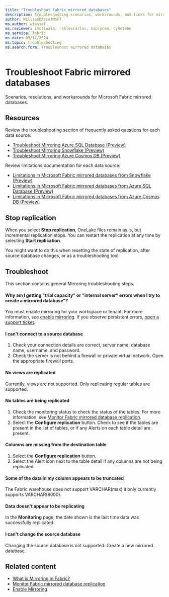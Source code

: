 ```yaml
---
title: "Troubleshoot Fabric mirrored databases"
description: Troubleshooting scenarios, workarounds, and links for mirrored databases in Microsoft Fabric.
author: WilliamDAssafMSFT
ms.author: wiassaf
ms.reviewer: imotiwala, roblescarlos, maprycem, cynotebo
ms.service: fabric
ms.date: 03/17/2024
ms.topic: troubleshooting
ms.search.form: Troubleshoot mirrored databases
---
```


# Troubleshoot Fabric mirrored databases

Scenarios, resolutions, and workarounds for Microsoft Fabric mirrored databases.

## Resources

Review the troubleshooting section of frequently asked questions for each data source:

- [Troubleshoot Mirroring Azure SQL Database (Preview)](azure-sql-database-mirroring-faq.yml#troubleshoot-mirroring-azure-sql-database-in-microsoft-fabric)
- [Troubleshoot Mirroring Snowflake (Preview)](snowflake-mirroring-faq.yml#troubleshoot-mirroring-snowflake-in-microsoft-fabric)
- [Troubleshoot Mirroring Azure Cosmos DB (Preview)](azure-cosmos-db-troubleshooting.yml)

Review limitations documentation for each data source:

- [Limitations in Microsoft Fabric mirrored databases from Snowflake (Preview)](snowflake-limitations.md)
- [Limitations in Microsoft Fabric mirrored databases from Azure SQL Database (Preview)](azure-sql-database-limitations.md)
- [Limitations in Microsoft Fabric mirrored databases from Azure Cosmos DB (Preview)](azure-cosmos-db-limitations.md)

## Stop replication

When you select **Stop replication**, OneLake files remain as is, but incremental replication stops. You can restart the replication at any time by selecting **Start replication**.  

You might want to do this when resetting the state of replication, after source database changes, or as a troubleshooting tool.  

## Troubleshoot

This section contains general Mirroring troubleshooting steps.

#### Why am I getting "trial capacity" or "internal server" errors when I try to create a mirrored database"?

You must enable mirroring for your workspace or tenant. For more information, see [enable mirroring](enable-mirroring.md). If you observe persistent errors, [open a support ticket](/power-bi/support/service-support-options).

#### I can't connect to a source database

1. Check your connection details are correct, server name, database name, username, and password.
1. Check the server is not behind a firewall or private virtual network. Open the appropriate firewall ports.

#### No views are replicated

Currently, views are not supported. Only replicating regular tables are supported.

#### No tables are being replicated

1. Check the monitoring status to check the status of the tables. For more information, see [Monitor Fabric mirrored database replication](monitor.md).
1. Select the **Configure replication** button. Check to see if the tables are present in the list of tables, or if any Alerts on each table detail are present.

#### Columns are missing from the destination table

1. Select the **Configure replication** button.
1. Select the Alert icon next to the table detail if any columns are not being replicated.

#### Some of the data in my column appears to be truncated

The Fabric warehouse does not support VARCHAR(max) it only currently supports VARCHAR(8000).

#### Data doesn't appear to be replicating

In the **Monitoring** page, the date shown is the last time data was successfully replicated.

#### I can't change the source database

Changing the source database is not supported. Create a new mirrored database.

## Related content

- [What is Mirroring in Fabric?](overview.md)
- [Monitor Fabric mirrored database replication](monitor.md)
- [Enable Mirroring](enable-mirroring.md)